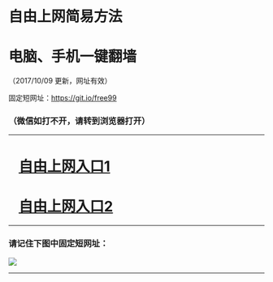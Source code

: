﻿# 自由上网简易方法

# 电脑、手机一键翻墙

（2017/10/09 更新，网址有效）

固定短网址：https://git.io/free99

### （微信如打不开，请转到浏览器打开）


***





# &nbsp;&nbsp; <a href="http://ft1155930731.fwq-tz-1001.info/fwqtz01.html?t=10090018751 " target="_blank">自由上网入口1</a>
# &nbsp;&nbsp; <a href="http://ft1663518139.fwq-tz-1002.info/fwqtz02.html?t=100900127557 " target="_blank">自由上网入口2</a>
***

### 请记住下图中固定短网址：

<img src="https://s3-us-west-2.amazonaws.com/fwq-1001/yjfq-20170905okok.png" /> 


***

